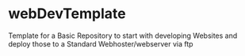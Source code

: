 # webDevTemplate
Template for a Basic Repository to start with developing Websites and deploy those to a Standard Webhoster/webserver via ftp
